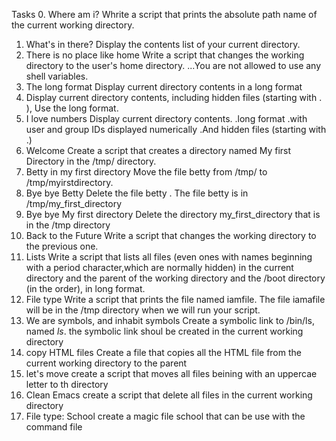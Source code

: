 Tasks
0. Where am i?
Whrite a script that prints the absolute path name of the current working directory.
1. What's in there?
Display the contents list of your current directory.
2. There is no place like home
Write a script that changes the working directory to the user's home directory.
...You are not allowed to use any shell variables.
3. The long format
Display current directory contents in a long format
4. Display current directory contents, including hidden files (starting with . ), Use the long format.
5. I love numbers
Display current directory contents.
.long format
.with user and group IDs displayed numerically
.And hidden files (starting with .)
6. Welcome
Create a script that creates a directory named My first Directory in the /tmp/ directory.
7. Betty in my first directory
Move the file betty from /tmp/ to /tmp/myirstdirectory.
8. Bye bye Betty
Delete the file betty
. The file betty is in /tmp/my_first_directory
9. Bye bye My first directory
Delete the directory my_first_directory that is in the /tmp directory
10. Back to the Future
Write a script that changes the working directory to the previous one.
11. Lists
Write a script that lists all files (even ones with names beginning with a period character,which are normally hidden) in the current directory and the parent of the working directory and the /boot directory (in the order), in long format.
12. File type
Write a script that prints the file named iamfile. The file iamafile will be in the /tmp directory when we will run your script.
13. We are symbols, and inhabit symbols
Create a symbolic link to /bin/ls, named _ls_. the symbolic link shoul be created in the current working directory
14. copy HTML files
Create a file that copies all the HTML file from the current working directory to the parent
15. let's move
create a script that moves all files beining with an uppercae letter to th directory
16. Clean Emacs
create a script that delete all files in the current working directory
19.  File type: School
create a magic file school that can be use with the command file
